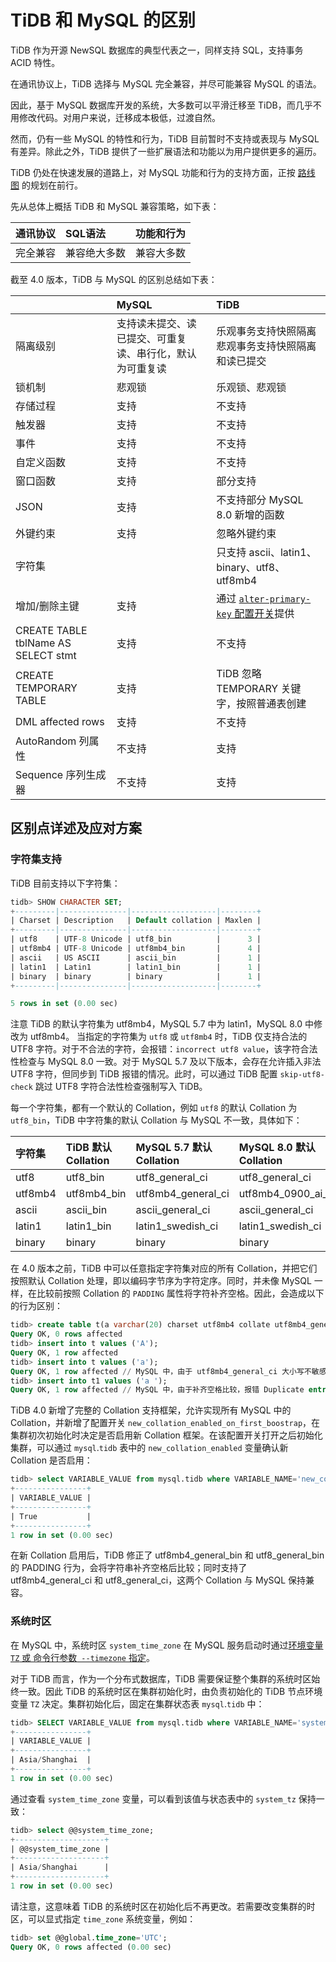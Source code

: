 # TiDB 和 MySQL 的区别

TiDB 作为开源 NewSQL 数据库的典型代表之一，同样支持 SQL，支持事务 ACID 特性。

在通讯协议上，TiDB 选择与 MySQL 完全兼容，并尽可能兼容 MySQL 的语法。

因此，基于 MySQL 数据库开发的系统，大多数可以平滑迁移至 TiDB，而几乎不用修改代码。对用户来说，迁移成本极低，过渡自然。

然而，仍有一些 MySQL 的特性和行为，TiDB 目前暂时不支持或表现与 MySQL 有差异。除此之外，TiDB 提供了一些扩展语法和功能以为用户提供更多的遍历。

TiDB 仍处在快速发展的道路上，对 MySQL 功能和行为的支持方面，正按 [路线图](https://pingcap.com/docs-cn/stable/roadmap/) 的规划在前行。

先从总体上概括 TiDB 和 MySQL 兼容策略，如下表：

| 通讯协议   | SQL语法   | 功能和行为   | 
|:----|:----|:----|
| 完全兼容   | 兼容绝大多数   | 兼容大多数   | 

截至 4.0 版本，TiDB 与 MySQL 的区别总结如下表：

|    | MySQL   | TiDB   | 
|:----|:----|:----|
| 隔离级别   | 支持读未提交、读已提交、可重复读、串行化，默认为可重复读   | 乐观事务支持快照隔离  悲观事务支持快照隔离和读已提交   | 
| 锁机制   | 悲观锁   | 乐观锁、悲观锁   | 
| 存储过程   | 支持   | 不支持   | 
| 触发器   | 支持   | 不支持   | 
| 事件   | 支持   | 不支持   | 
| 自定义函数   | 支持   | 不支持   | 
| 窗口函数   | 支持   | 部分支持   | 
| JSON   | 支持   | 不支持部分 MySQL 8.0 新增的函数   | 
| 外键约束   | 支持   | 忽略外键约束   | 
| 字符集   |    | 只支持 ascii、latin1、binary、utf8、utf8mb4   | 
| 增加/删除主键   | 支持   | 通过 [`alter-primary-key` 配置开关]([https://pingcap.com/docs-cn/dev/reference/configuration/tidb-server/configuration-file/#alter-primary-key](https://pingcap.com/docs-cn/dev/reference/configuration/tidb-server/configuration-file/#alter-primary-key))提供   | 
| CREATE TABLE tblName AS SELECT stmt   | 支持   | 不支持   | 
| CREATE TEMPORARY TABLE   | 支持   | TiDB 忽略 TEMPORARY 关键字，按照普通表创建   | 
| DML affected rows   | 支持   | 不支持   | 
| AutoRandom 列属性   | 不支持   | 支持   | 
| Sequence 序列生成器   | 不支持   | 支持   | 

## 区别点详述及应对方案

### 字符集支持

TiDB 目前支持以下字符集：

```sql
tidb> SHOW CHARACTER SET;
+---------|---------------|-------------------|--------+
| Charset | Description   | Default collation | Maxlen |
+---------|---------------|-------------------|--------+
| utf8    | UTF-8 Unicode | utf8_bin          |      3 |
| utf8mb4 | UTF-8 Unicode | utf8mb4_bin       |      4 |
| ascii   | US ASCII      | ascii_bin         |      1 |
| latin1  | Latin1        | latin1_bin        |      1 |
| binary  | binary        | binary            |      1 |
+---------|---------------|-------------------|--------+

5 rows in set (0.00 sec)
```
注意 TiDB 的默认字符集为 utf8mb4，MySQL 5.7 中为 latin1，MySQL 8.0 中修改为 utf8mb4。
当指定的字符集为 `utf8` 或 `utf8mb4` 时，TiDB 仅支持合法的 UTF8 字符。对于不合法的字符，会报错：`incorrect utf8 value`，该字符合法性检查与 MySQL 8.0 一致。对于 MySQL 5.7 及以下版本，会存在允许插入非法 UTF8 字符，但同步到 TiDB 报错的情况。此时，可以通过 TiDB 配置 `skip-utf8-check` 跳过 UTF8 字符合法性检查强制写入 TiDB。

每一个字符集，都有一个默认的 Collation，例如 `utf8` 的默认 Collation 为 `utf8_bin`，TiDB 中字符集的默认 Collation 与 MySQL 不一致，具体如下：

| 字符集   | TiDB 默认 Collation   | MySQL 5.7 默认 Collation   | MySQL 8.0 默认 Collation   | 
|:----|:----|:----|:----|
| utf8   | utf8_bin   | utf8_general_ci   | utf8_general_ci   | 
| utf8mb4   | utf8mb4_bin   | utf8mb4_general_ci   | utf8mb4_0900_ai_ci   | 
| ascii   | ascii_bin   | ascii_general_ci   | ascii_general_ci   | 
| latin1   | latin1_bin   | latin1_swedish_ci   | latin1_swedish_ci   | 
| binary   | binary   | binary   | binary   | 

在 4.0 版本之前，TiDB 中可以任意指定字符集对应的所有 Collation，并把它们按照默认 Collation 处理，即以编码字节序为字符定序。同时，并未像 MySQL 一样，在比较前按照 Collation 的 `PADDING` 属性将字符补齐空格。因此，会造成以下的行为区别：

```sql
tidb> create table t(a varchar(20) charset utf8mb4 collate utf8mb4_general_ci primary key);
Query OK, 0 rows affected
tidb> insert into t values ('A');                                    
Query OK, 1 row affected
tidb> insert into t values ('a');
Query OK, 1 row affected // MySQL 中，由于 utf8mb4_general_ci 大小写不敏感，报错 Duplicate entry 'a'.
tidb> insert into t1 values ('a ');                
Query OK, 1 row affected // MySQL 中，由于补齐空格比较，报错 Duplicate entry 'a '
```
TiDB 4.0 新增了完整的 Collation 支持框架，允许实现所有 MySQL 中的 Collation，并新增了配置开关 `new_collation_enabled_on_first_boostrap`，在集群初次初始化时决定是否启用新 Collation 框架。在该配置开关打开之后初始化集群，可以通过 `mysql`.`tidb` 表中的 `new_collation_enabled` 变量确认新 Collation 是否启用：

```sql
tidb> select VARIABLE_VALUE from mysql.tidb where VARIABLE_NAME='new_collation_enabled';
+----------------+
| VARIABLE_VALUE |
+----------------+
| True           |
+----------------+
1 row in set (0.00 sec)
```
在新 Collation 启用后，TiDB 修正了 utf8mb4_general_bin 和 utf8_general_bin 的 PADDING 行为，会将字符串补齐空格后比较；同时支持了 utf8mb4_general_ci 和 utf8_general_ci，这两个 Collation 与 MySQL 保持兼容。

### 系统时区

在 MySQL 中，系统时区 `system_time_zone` 在 MySQL 服务启动时通过[环境变量 `TZ` 或 命令行参数` --timezone` 指定]([https://dev.mysql.com/doc/refman/8.0/en/time-zone-support.html](https://dev.mysql.com/doc/refman/8.0/en/time-zone-support.html))。

对于 TiDB 而言，作为一个分布式数据库，TiDB 需要保证整个集群的系统时区始终一致。因此 TiDB 的系统时区在集群初始化时，由负责初始化的 TiDB 节点环境变量 `TZ` 决定。集群初始化后，固定在集群状态表 `mysql`.`tidb` 中：

```sql
tidb> SELECT VARIABLE_VALUE from mysql.tidb where VARIABLE_NAME='system_tz';
+----------------+
| VARIABLE_VALUE |
+----------------+
| Asia/Shanghai  |
+----------------+
1 row in set (0.00 sec)
```

通过查看 `system_time_zone` 变量，可以看到该值与状态表中的 `system_tz` 保持一致：
```sql
tidb> select @@system_time_zone;
+--------------------+
| @@system_time_zone |
+--------------------+
| Asia/Shanghai      |
+--------------------+
1 row in set (0.00 sec)
```

请注意，这意味着 TiDB 的系统时区在初始化后不再更改。若需要改变集群的时区，可以显式指定 `time_zone` 系统变量，例如：
```sql
tidb> set @@global.time_zone='UTC';
Query OK, 0 rows affected (0.00 sec)
```
